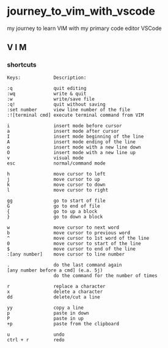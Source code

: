 # journey_to_vim_with_vscode

my journey to learn VIM with my primary code editor VSCode


## V I M
### shortcuts

    Keys:            Description:

    :q               quit editing
    :wq              write & quit
    :w               write/save file
    :q!              quit without saving
    :set number      view line number of the file
    :![terminal cmd] execute terminal command from VIM

    i                insert mode before cursor
    a                insert mode after cursor
    I                insert mode beginning of the line
    A                insert mode ending of the line
    o                insert mode with a new line down
    O                insert mode with a new line up
    v                visual mode
    esc              normal/command mode

    h                move cursor to left
    j                move cursor to up
    k                move cursor to down
    l                move cursor to right

    gg               go to start of file
    G                go to end of file
    {                go to up a block
    }                go to down a block

    w                move cursor to next word
    b                move cursor to previous word
    ^                move cursor to 1st word of the line
    0                move cursor to start of the line
    $                move cursor to end of the line
    :[any number]    move cursor to line number

    .                do the last command again
    [any number before a cmd] (e.a. 5j)
                     do the command for the number of times

    r                replace a character
    x                delete a character
    dd               delete/cut a line

    yy               copy a line
    p                paste in down
    P                paste in up
    +p               paste from the clipboard

    u                undo
    ctrl + r         redo
















